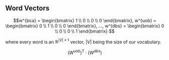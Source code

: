 ## Word Vectors
$$w^{bca} = \begin{bmatrix} 1 \\ 0 \\ 0 \\ 0 \end{bmatrix},  
w^{uob} = \begin{bmatrix} 0 \\ 1 \\ 0 \\ 0 \end{bmatrix},
...,
 w^{dbs} = \begin{bmatrix} 0 \\ 0 \\ 0 \\ 1 \end{bmatrix}
$$

where every word is an $\mathbb{R}^{|V|\times1}$ vector, $|V|$ being the size of our vocabulary.

$$(W^{uob})^T \cdot (W^{dbs})$$
